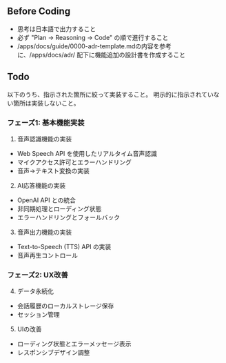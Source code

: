 ## Before Coding

- 思考は日本語で出力すること
- 必ず "Plan → Reasoning → Code" の順で進行すること
- /apps/docs/guide/0000-adr-template.mdの内容を参考に、/apps/docs/adr/ 配下に機能追加の設計書を作成すること

## Todo

以下のうち、指示された箇所に絞って実装すること。
明示的に指示されていない箇所は実装しないこと。

### フェーズ1: 基本機能実装

1. 音声認識機能の実装

- Web Speech API を使用したリアルタイム音声認識
- マイクアクセス許可とエラーハンドリング
- 音声→テキスト変換の実装

2. AI応答機能の実装

- OpenAI API との統合
- 非同期処理とローディング状態
- エラーハンドリングとフォールバック

3. 音声出力機能の実装

- Text-to-Speech (TTS) API の実装
- 音声再生コントロール

### フェーズ2: UX改善

4. データ永続化

- 会話履歴のローカルストレージ保存
- セッション管理

5. UIの改善

- ローディング状態とエラーメッセージ表示
- レスポンシブデザイン調整
